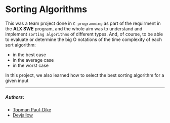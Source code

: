 # Sorting Algorithms
This was a team project done in `C programming` as part of the requirment in the **ALX SWE** program, and the whole aim was to understand and implement `sorting algorithms` of different types.
And, of course, to be able to evaluate or determine the big O notations of the time complexity of each sort algorithm:
- in the best case
- in the average case
- in the worst case

In this project, we also learned how to select the best sorting algorithm for a given input

-----

##### Authors:
- [Topman Paul-Dike](https://www.github.com/tpauldike)
- [Devjallow](https://www.github.com/Devjallow)